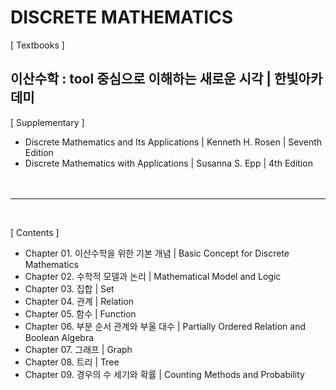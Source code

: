 # DISCRETE MATHEMATICS

[ Textbooks ]  
## **이산수학 : tool 중심으로 이해하는 새로운 시각 | 한빛아카데미**  

[ Supplementary ]  
* Discrete Mathematics and Its Applications | Kenneth H. Rosen | Seventh Edition  
* Discrete Mathematics with Applications | Susanna S. Epp | 4th Edition   
<br><br>
---
<br>

[ Contents ]  

* Chapter 01. 이산수학을 위한 기본 개념 | Basic Concept for Discrete Mathematics  
* Chapter 02. 수학적 모델과 논리 | Mathematical Model and Logic  
* Chapter 03. 집합 | Set  
* Chapter 04. 관계 | Relation  
* Chapter 05. 함수 | Function  
* Chapter 06. 부분 순서 관계와 부울 대수 | Partially Ordered Relation and Boolean Algebra  
* Chapter 07. 그래프 | Graph  
* Chapter 08. 트리 | Tree  
* Chapter 09. 경우의 수 세기와 확률 | Counting Methods and Probability  
